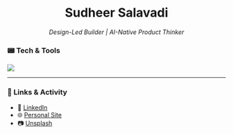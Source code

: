 <h1 align="center">Sudheer Salavadi</h1>
<p align="center"><em>Design-Led Builder | AI-Native Product Thinker</em></p>

### 📟 Tech & Tools

<p align="left">
  <img src="https://skillicons.dev/icons?i=figma,html,css,tailwind,astro,react,ts,nextjs,sentry,postgres,fastapi,supabase" />
</p>

---

### 🔗 Links & Activity
- 💼 [LinkedIn](https://linkedin.com/in/sudheer-salavadi)  
- 🌐 [Personal Site](https://salavadi.online)  
- 📷 [Unsplash](https://unsplash.com/@sudheersalavadi)
